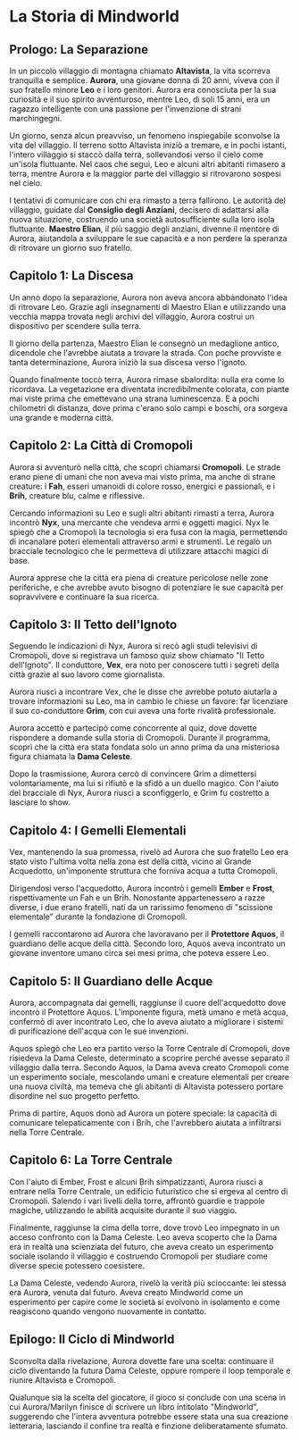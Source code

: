 # La Storia di Mindworld

## Prologo: La Separazione

In un piccolo villaggio di montagna chiamato **Altavista**, la vita scorreva tranquilla e semplice. **Aurora**, una giovane donna di 20 anni, viveva con il suo fratello minore **Leo** e i loro genitori. Aurora era conosciuta per la sua curiosità e il suo spirito avventuroso, mentre Leo, di soli 15 anni, era un ragazzo intelligente con una passione per l'invenzione di strani marchingegni.

Un giorno, senza alcun preavviso, un fenomeno inspiegabile sconvolse la vita del villaggio. Il terreno sotto Altavista iniziò a tremare, e in pochi istanti, l'intero villaggio si staccò dalla terra, sollevandosi verso il cielo come un'isola fluttuante. Nel caos che seguì, Leo e alcuni altri abitanti rimasero a terra, mentre Aurora e la maggior parte del villaggio si ritrovarono sospesi nel cielo.

I tentativi di comunicare con chi era rimasto a terra fallirono. Le autorità del villaggio, guidate dal **Consiglio degli Anziani**, decisero di adattarsi alla nuova situazione, costruendo una società autosufficiente sulla loro isola fluttuante. **Maestro Elian**, il più saggio degli anziani, divenne il mentore di Aurora, aiutandola a sviluppare le sue capacità e a non perdere la speranza di ritrovare un giorno suo fratello.

## Capitolo 1: La Discesa

Un anno dopo la separazione, Aurora non aveva ancora abbandonato l'idea di ritrovare Leo. Grazie agli insegnamenti di Maestro Elian e utilizzando una vecchia mappa trovata negli archivi del villaggio, Aurora costruì un dispositivo per scendere sulla terra.

Il giorno della partenza, Maestro Elian le consegnò un medaglione antico, dicendole che l'avrebbe aiutata a trovare la strada. Con poche provviste e tanta determinazione, Aurora iniziò la sua discesa verso l'ignoto.

Quando finalmente toccò terra, Aurora rimase sbalordita: nulla era come lo ricordava. La vegetazione era diventata incredibilmente colorata, con piante mai viste prima che emettevano una strana luminescenza. E a pochi chilometri di distanza, dove prima c'erano solo campi e boschi, ora sorgeva una grande e moderna città.

## Capitolo 2: La Città di Cromopoli

Aurora si avventurò nella città, che scoprì chiamarsi **Cromopoli**. Le strade erano piene di umani che non aveva mai visto prima, ma anche di strane creature: i **Fah**, esseri umanoidi di colore rosso, energici e passionali, e i **Brih**, creature blu, calme e riflessive.

Cercando informazioni su Leo e sugli altri abitanti rimasti a terra, Aurora incontrò **Nyx**, una mercante che vendeva armi e oggetti magici. Nyx le spiegò che a Cromopoli la tecnologia si era fusa con la magia, permettendo di incanalare poteri elementali attraverso armi e strumenti. Le regalò un bracciale tecnologico che le permetteva di utilizzare attacchi magici di base.

Aurora apprese che la città era piena di creature pericolose nelle zone periferiche, e che avrebbe avuto bisogno di potenziare le sue capacità per sopravvivere e continuare la sua ricerca.

## Capitolo 3: Il Tetto dell'Ignoto

Seguendo le indicazioni di Nyx, Aurora si recò agli studi televisivi di Cromopoli, dove si registrava un famoso quiz show chiamato "Il Tetto dell'Ignoto". Il conduttore, **Vex**, era noto per conoscere tutti i segreti della città grazie al suo lavoro come giornalista.

Aurora riuscì a incontrare Vex, che le disse che avrebbe potuto aiutarla a trovare informazioni su Leo, ma in cambio le chiese un favore: far licenziare il suo co-conduttore **Grim**, con cui aveva una forte rivalità professionale.

Aurora accettò e partecipò come concorrente al quiz, dove dovette rispondere a domande sulla storia di Cromopoli. Durante il programma, scoprì che la città era stata fondata solo un anno prima da una misteriosa figura chiamata la **Dama Celeste**.

Dopo la trasmissione, Aurora cercò di convincere Grim a dimettersi volontariamente, ma lui si rifiutò e la sfidò a un duello magico. Con l'aiuto del bracciale di Nyx, Aurora riuscì a sconfiggerlo, e Grim fu costretto a lasciare lo show.

## Capitolo 4: I Gemelli Elementali

Vex, mantenendo la sua promessa, rivelò ad Aurora che suo fratello Leo era stato visto l'ultima volta nella zona est della città, vicino al Grande Acquedotto, un'imponente struttura che forniva acqua a tutta Cromopoli.

Dirigendosi verso l'acquedotto, Aurora incontrò i gemelli **Ember** e **Frost**, rispettivamente un Fah e un Brih. Nonostante appartenessero a razze diverse, i due erano fratelli, nati da un rarissimo fenomeno di "scissione elementale" durante la fondazione di Cromopoli.

I gemelli raccontarono ad Aurora che lavoravano per il **Protettore Aquos**, il guardiano delle acque della città. Secondo loro, Aquos aveva incontrato un giovane inventore umano circa sei mesi prima, che poteva essere Leo.

## Capitolo 5: Il Guardiano delle Acque

Aurora, accompagnata dai gemelli, raggiunse il cuore dell'acquedotto dove incontrò il Protettore Aquos. L'imponente figura, metà umano e metà acqua, confermò di aver incontrato Leo, che lo aveva aiutato a migliorare i sistemi di purificazione dell'acqua con le sue invenzioni.

Aquos spiegò che Leo era partito verso la Torre Centrale di Cromopoli, dove risiedeva la Dama Celeste, determinato a scoprire perché avesse separato il villaggio dalla terra. Secondo Aquos, la Dama aveva creato Cromopoli come un esperimento sociale, mescolando umani e creature elementali per creare una nuova civiltà, ma temeva che gli abitanti di Altavista potessero portare disordine nel suo progetto perfetto.

Prima di partire, Aquos donò ad Aurora un potere speciale: la capacità di comunicare telepaticamente con i Brih, che l'avrebbero aiutata a infiltrarsi nella Torre Centrale.

## Capitolo 6: La Torre Centrale

Con l'aiuto di Ember, Frost e alcuni Brih simpatizzanti, Aurora riuscì a entrare nella Torre Centrale, un edificio futuristico che si ergeva al centro di Cromopoli. Salendo i vari livelli della torre, affrontò guardie e trappole magiche, utilizzando le abilità acquisite durante il suo viaggio.

Finalmente, raggiunse la cima della torre, dove trovò Leo impegnato in un acceso confronto con la Dama Celeste. Leo aveva scoperto che la Dama era in realtà una scienziata del futuro, che aveva creato un esperimento sociale isolando il villaggio e costruendo Cromopoli per studiare come diverse specie potessero coesistere.

La Dama Celeste, vedendo Aurora, rivelò la verità più scioccante: lei stessa era Aurora, venuta dal futuro. Aveva creato Mindworld come un esperimento per capire come le società si evolvono in isolamento e come reagiscono quando vengono nuovamente in contatto.

## Epilogo: Il Ciclo di Mindworld

Sconvolta dalla rivelazione, Aurora dovette fare una scelta: continuare il ciclo diventando la futura Dama Celeste, oppure rompere il loop temporale e riunire Altavista e Cromopoli.

Qualunque sia la scelta del giocatore, il gioco si conclude con una scena in cui Aurora/Marilyn finisce di scrivere un libro intitolato "Mindworld", suggerendo che l'intera avventura potrebbe essere stata una sua creazione letteraria, lasciando il confine tra realtà e finzione deliberatamente sfumato.
